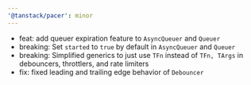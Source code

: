 ```yaml
---
'@tanstack/pacer': minor
---
```


- feat: add queuer expiration feature to `AsyncQueuer` and `Queuer`
- breaking: Set `started` to `true` by default in `AsyncQueuer` and `Queuer`
- breaking: Simplified generics to just use `TFn` instead of `TFn, TArgs` in debouncers, throttlers, and rate limiters
- fix: fixed leading and trailing edge behavior of `Debouncer`

